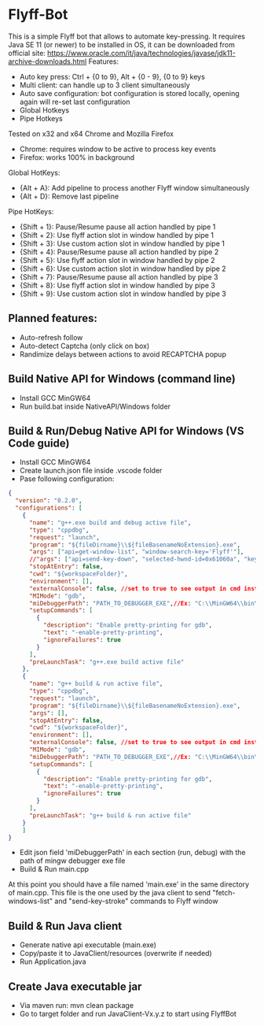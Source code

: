 # Flyff-Bot

This is a simple Flyff bot that allows to automate key-pressing.
It requires Java SE 11 (or newer) to be installed in OS, it can be downloaded from official site:
https://www.oracle.com/it/java/technologies/javase/jdk11-archive-downloads.html
Features:
- Auto key press: Ctrl + {0 to 9}, Alt + {0 - 9}, {0 to 9} keys
- Multi client: can handle up to 3 client simultaneously
- Auto save configuration: bot configuration is stored locally, opening again will re-set last configuration
- Global Hotkeys
- Pipe Hotkeys

Tested on x32 and x64 Chrome and Mozilla Firefox
- Chrome: requires window to be active to process key events
- Firefox: works 100% in background

Global HotKeys:
- {Alt + A}: Add pipeline to process another Flyff window simultaneously
- {Alt + D}: Remove last pipeline

Pipe HotKeys:
- {Shift + 1}: Pause/Resume pause all action handled by pipe 1
- {Shift + 2}: Use flyff action slot in window handled by pipe 1
- {Shift + 3}: Use custom action slot in window handled by pipe 1
- {Shift + 4}: Pause/Resume pause all action handled by pipe 2
- {Shift + 5}: Use flyff action slot in window handled by pipe 2
- {Shift + 6}: Use custom action slot in window handled by pipe 2
- {Shift + 7}: Pause/Resume pause all action handled by pipe 3
- {Shift + 8}: Use flyff action slot in window handled by pipe 3
- {Shift + 9}: Use custom action slot in window handled by pipe 3

## Planned features:
- Auto-refresh follow
- Auto-detect Captcha (only click on box)
- Randimize delays between actions to avoid RECAPTCHA popup

## Build Native API for Windows (command line)
- Install GCC MinGW64
- Run build.bat inside NativeAPI/Windows folder

## Build & Run/Debug Native API for Windows (VS Code guide)
- Install GCC MinGW64
- Create launch.json file inside .vscode folder
- Pase following configuration:
```json
{
  "version": "0.2.0",
  "configurations": [
    {
      "name": "g++.exe build and debug active file",
      "type": "cppdbg",
      "request": "launch",
      "program": "${fileDirname}\\${fileBasenameNoExtension}.exe",
      "args": ["api=get-window-list", "window-search-key='Flyff'"],
      //"args": ["api=send-key-down", "selected-hwnd-id=0x61060a", "keystroke-id=0x31", "keystroke-id=0x32"],
      "stopAtEntry": false,
      "cwd": "${workspaceFolder}",
      "environment": [],
      "externalConsole": false, //set to true to see output in cmd instead
      "MIMode": "gdb",
      "miDebuggerPath": "PATH_TO_DEBUGGER_EXE",//Ex: "C:\\MinGW64\\bin\\gdb.exe",
      "setupCommands": [
        {
          "description": "Enable pretty-printing for gdb",
          "text": "-enable-pretty-printing",
          "ignoreFailures": true
        }
      ],
      "preLaunchTask": "g++.exe build active file"
    },
    {
      "name": "g++ build & run active file",
      "type": "cppdbg",
      "request": "launch",
      "program": "${fileDirname}\\${fileBasenameNoExtension}.exe",
      "args": [],
      "stopAtEntry": false,
      "cwd": "${workspaceFolder}",
      "environment": [],
      "externalConsole": false, //set to true to see output in cmd instead
      "MIMode": "gdb",
      "miDebuggerPath": "PATH_TO_DEBUGGER_EXE",//Ex: "C:\\MinGW64\\bin\\gdb.exe",
      "setupCommands": [
        {
          "description": "Enable pretty-printing for gdb",
          "text": "-enable-pretty-printing",
          "ignoreFailures": true
        }
      ],
      "preLaunchTask": "g++ build & run active file"
    }
    ]
}
```
- Edit json field 'miDebuggerPath' in each section (run, debug) with the path of mingw debugger exe file
- Build & Run main.cpp

At this point you should have a file named 'main.exe' in the same directory of main.cpp.
This file is the one used by the java client to send "fetch-windows-list" and "send-key-stroke" commands to Flyff window

## Build & Run Java client
- Generate native api executable (main.exe)
- Copy/paste it to JavaClient/resources (overwrite if needed)
- Run Application.java
## Create Java executable jar
- Via maven run: mvn clean package
- Go to target folder and run JavaClient-Vx.y.z to start using FlyffBot
